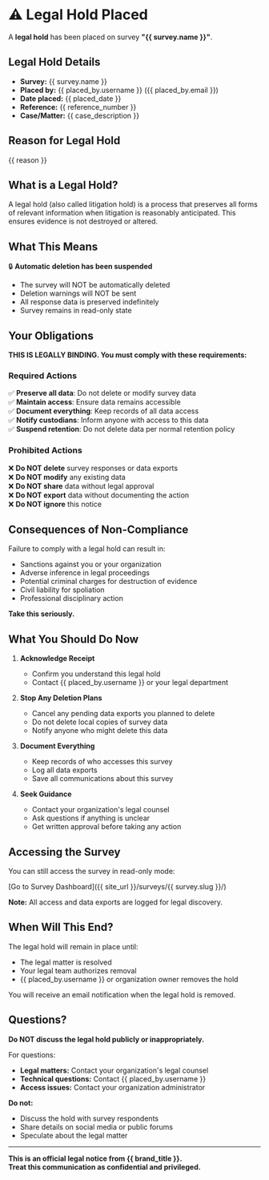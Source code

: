 # ⚠️ Legal Hold Placed

A **legal hold** has been placed on survey **"{{ survey.name }}"**.

## Legal Hold Details

- **Survey:** {{ survey.name }}
- **Placed by:** {{ placed_by.username }} ({{ placed_by.email }})
- **Date placed:** {{ placed_date }}
- **Reference:** {{ reference_number }}
- **Case/Matter:** {{ case_description }}

## Reason for Legal Hold

{{ reason }}

## What is a Legal Hold?

A legal hold (also called litigation hold) is a process that preserves all forms of relevant information when litigation is reasonably anticipated. This ensures evidence is not destroyed or altered.

## What This Means

🔒 **Automatic deletion has been suspended**

- The survey will NOT be automatically deleted
- Deletion warnings will NOT be sent
- All response data is preserved indefinitely
- Survey remains in read-only state

## Your Obligations

**THIS IS LEGALLY BINDING. You must comply with these requirements:**

### Required Actions

✅ **Preserve all data**: Do not delete or modify survey data  
✅ **Maintain access**: Ensure data remains accessible  
✅ **Document everything**: Keep records of all data access  
✅ **Notify custodians**: Inform anyone with access to this data  
✅ **Suspend retention**: Do not delete data per normal retention policy

### Prohibited Actions

❌ **Do NOT delete** survey responses or data exports  
❌ **Do NOT modify** any existing data  
❌ **Do NOT share** data without legal approval  
❌ **Do NOT export** data without documenting the action  
❌ **Do NOT ignore** this notice

## Consequences of Non-Compliance

Failure to comply with a legal hold can result in:

- Sanctions against you or your organization
- Adverse inference in legal proceedings
- Potential criminal charges for destruction of evidence
- Civil liability for spoliation
- Professional disciplinary action

**Take this seriously.**

## What You Should Do Now

1. **Acknowledge Receipt**

   - Confirm you understand this legal hold
   - Contact {{ placed_by.username }} or your legal department

2. **Stop Any Deletion Plans**

   - Cancel any pending data exports you planned to delete
   - Do not delete local copies of survey data
   - Notify anyone who might delete this data

3. **Document Everything**

   - Keep records of who accesses this survey
   - Log all data exports
   - Save all communications about this survey

4. **Seek Guidance**
   - Contact your organization's legal counsel
   - Ask questions if anything is unclear
   - Get written approval before taking any action

## Accessing the Survey

You can still access the survey in read-only mode:

[Go to Survey Dashboard]({{ site_url }}/surveys/{{ survey.slug }}/)

**Note:** All access and data exports are logged for legal discovery.

## When Will This End?

The legal hold will remain in place until:

- The legal matter is resolved
- Your legal team authorizes removal
- {{ placed_by.username }} or organization owner removes the hold

You will receive an email notification when the legal hold is removed.

## Questions?

**Do NOT discuss the legal hold publicly or inappropriately.**

For questions:

- **Legal matters:** Contact your organization's legal counsel
- **Technical questions:** Contact {{ placed_by.username }}
- **Access issues:** Contact your organization administrator

**Do not:**

- Discuss the hold with survey respondents
- Share details on social media or public forums
- Speculate about the legal matter

---

**This is an official legal notice from {{ brand_title }}.**  
**Treat this communication as confidential and privileged.**

